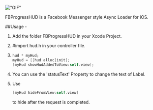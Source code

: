 !["GIF"](https://www.dropbox.com/s/6bzk69o0lqj3qm1/crop.gif)


FBProgressHUD is a Facebook Messenger style Async Loader for iOS.

##Usage - 
1. Add the folder FBProgressHUD in your Xcode Project.
2. #import hud.h in your controller file.
3.  
    ```objective-c
    hud * myHud;
    myHud = [[hud alloc]init];
    [myHud showHudAddedToView:self.view];
    ```
    
4. You can use the 'statusText' Property to change the text of Label.
5. Use 
    ```objective-c
    [myHud hideFromView:self.view] 
    ```
    to hide after the request is completed.

